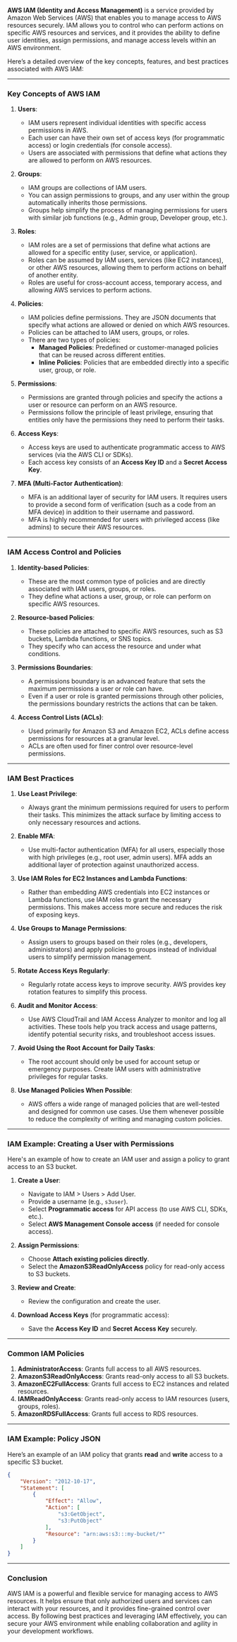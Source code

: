 **AWS IAM (Identity and Access Management)** is a service provided by Amazon Web Services (AWS) that enables you to manage access to AWS resources securely. IAM allows you to control who can perform actions on specific AWS resources and services, and it provides the ability to define user identities, assign permissions, and manage access levels within an AWS environment.

Here’s a detailed overview of the key concepts, features, and best practices associated with AWS IAM:

---

### **Key Concepts of AWS IAM**

1. **Users**:
   - IAM users represent individual identities with specific access permissions in AWS.
   - Each user can have their own set of access keys (for programmatic access) or login credentials (for console access).
   - Users are associated with permissions that define what actions they are allowed to perform on AWS resources.

2. **Groups**:
   - IAM groups are collections of IAM users.
   - You can assign permissions to groups, and any user within the group automatically inherits those permissions.
   - Groups help simplify the process of managing permissions for users with similar job functions (e.g., Admin group, Developer group, etc.).

3. **Roles**:
   - IAM roles are a set of permissions that define what actions are allowed for a specific entity (user, service, or application).
   - Roles can be assumed by IAM users, services (like EC2 instances), or other AWS resources, allowing them to perform actions on behalf of another entity.
   - Roles are useful for cross-account access, temporary access, and allowing AWS services to perform actions.

4. **Policies**:
   - IAM policies define permissions. They are JSON documents that specify what actions are allowed or denied on which AWS resources.
   - Policies can be attached to IAM users, groups, or roles.
   - There are two types of policies:
     - **Managed Policies**: Predefined or customer-managed policies that can be reused across different entities.
     - **Inline Policies**: Policies that are embedded directly into a specific user, group, or role.

5. **Permissions**:
   - Permissions are granted through policies and specify the actions a user or resource can perform on an AWS resource.
   - Permissions follow the principle of least privilege, ensuring that entities only have the permissions they need to perform their tasks.

6. **Access Keys**:
   - Access keys are used to authenticate programmatic access to AWS services (via the AWS CLI or SDKs).
   - Each access key consists of an **Access Key ID** and a **Secret Access Key**.

7. **MFA (Multi-Factor Authentication)**:
   - MFA is an additional layer of security for IAM users. It requires users to provide a second form of verification (such as a code from an MFA device) in addition to their username and password.
   - MFA is highly recommended for users with privileged access (like admins) to secure their AWS resources.

---

### **IAM Access Control and Policies**

1. **Identity-based Policies**:
   - These are the most common type of policies and are directly associated with IAM users, groups, or roles.
   - They define what actions a user, group, or role can perform on specific AWS resources.

2. **Resource-based Policies**:
   - These policies are attached to specific AWS resources, such as S3 buckets, Lambda functions, or SNS topics.
   - They specify who can access the resource and under what conditions.

3. **Permissions Boundaries**:
   - A permissions boundary is an advanced feature that sets the maximum permissions a user or role can have.
   - Even if a user or role is granted permissions through other policies, the permissions boundary restricts the actions that can be taken.

4. **Access Control Lists (ACLs)**:
   - Used primarily for Amazon S3 and Amazon EC2, ACLs define access permissions for resources at a granular level.
   - ACLs are often used for finer control over resource-level permissions.

---

### **IAM Best Practices**

1. **Use Least Privilege**:
   - Always grant the minimum permissions required for users to perform their tasks. This minimizes the attack surface by limiting access to only necessary resources and actions.

2. **Enable MFA**:
   - Use multi-factor authentication (MFA) for all users, especially those with high privileges (e.g., root user, admin users). MFA adds an additional layer of protection against unauthorized access.

3. **Use IAM Roles for EC2 Instances and Lambda Functions**:
   - Rather than embedding AWS credentials into EC2 instances or Lambda functions, use IAM roles to grant the necessary permissions. This makes access more secure and reduces the risk of exposing keys.

4. **Use Groups to Manage Permissions**:
   - Assign users to groups based on their roles (e.g., developers, administrators) and apply policies to groups instead of individual users to simplify permission management.

5. **Rotate Access Keys Regularly**:
   - Regularly rotate access keys to improve security. AWS provides key rotation features to simplify this process.

6. **Audit and Monitor Access**:
   - Use AWS CloudTrail and IAM Access Analyzer to monitor and log all activities. These tools help you track access and usage patterns, identify potential security risks, and troubleshoot access issues.

7. **Avoid Using the Root Account for Daily Tasks**:
   - The root account should only be used for account setup or emergency purposes. Create IAM users with administrative privileges for regular tasks.

8. **Use Managed Policies When Possible**:
   - AWS offers a wide range of managed policies that are well-tested and designed for common use cases. Use them whenever possible to reduce the complexity of writing and managing custom policies.

---

### **IAM Example: Creating a User with Permissions**

Here's an example of how to create an IAM user and assign a policy to grant access to an S3 bucket.

1. **Create a User**:
   - Navigate to IAM > Users > Add User.
   - Provide a username (e.g., `s3user`).
   - Select **Programmatic access** for API access (to use AWS CLI, SDKs, etc.).
   - Select **AWS Management Console access** (if needed for console access).
   
2. **Assign Permissions**:
   - Choose **Attach existing policies directly**.
   - Select the **AmazonS3ReadOnlyAccess** policy for read-only access to S3 buckets.

3. **Review and Create**:
   - Review the configuration and create the user.

4. **Download Access Keys** (for programmatic access):
   - Save the **Access Key ID** and **Secret Access Key** securely.

---

### **Common IAM Policies**

1. **AdministratorAccess**: Grants full access to all AWS resources.
2. **AmazonS3ReadOnlyAccess**: Grants read-only access to all S3 buckets.
3. **AmazonEC2FullAccess**: Grants full access to EC2 instances and related resources.
4. **IAMReadOnlyAccess**: Grants read-only access to IAM resources (users, groups, roles).
5. **AmazonRDSFullAccess**: Grants full access to RDS resources.

---

### **IAM Example: Policy JSON**

Here’s an example of an IAM policy that grants **read** and **write** access to a specific S3 bucket.

```json
{
    "Version": "2012-10-17",
    "Statement": [
        {
            "Effect": "Allow",
            "Action": [
                "s3:GetObject",
                "s3:PutObject"
            ],
            "Resource": "arn:aws:s3:::my-bucket/*"
        }
    ]
}
```

---

### **Conclusion**

AWS IAM is a powerful and flexible service for managing access to AWS resources. It helps ensure that only authorized users and services can interact with your resources, and it provides fine-grained control over access. By following best practices and leveraging IAM effectively, you can secure your AWS environment while enabling collaboration and agility in your development workflows.
